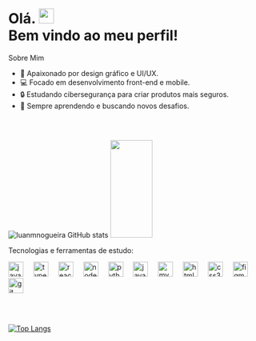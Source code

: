 <h1 align="left">Olá. <img src="https://raw.githubusercontent.com/kaueMarques/kaueMarques/master/hi.gif" height="30"><br>Bem vindo ao meu perfil!</h1>

Sobre Mim
- 🎨 Apaixonado por design gráfico e UI/UX. 
- 💻 Focado em desenvolvimento front-end e mobile.
- 🔒 Estudando cibersegurança para criar produtos mais seguros.
- 🌱 Sempre aprendendo e buscando novos desafios.

<h2></h2>

</br>

![luanmnogueira GitHub stats](https://github-readme-stats.vercel.app/api?username=luanmnogueira&show_icons=true&theme=swift)
<img width="41%" height="195px" src="https://github-readme-stats.vercel.app/api/top-langs/?username=luanmnogueira&layout=compact&theme=swift" />

<p>Tecnologias e ferramentas de estudo:</p>
<div align="left">
  <img src="https://cdn.jsdelivr.net/gh/devicons/devicon/icons/javascript/javascript-original.svg" height="30" alt="javascript logo"  />
  <img width="12" />
  <img src="https://cdn.jsdelivr.net/gh/devicons/devicon/icons/typescript/typescript-original.svg" height="30" alt="typescript logo"  />
  <img width="12" />
  <img src="https://cdn.jsdelivr.net/gh/devicons/devicon/icons/react/react-original.svg" height="30" alt="react logo"  />
  <img width="12" />
  <img src="https://cdn.jsdelivr.net/gh/devicons/devicon/icons/nodejs/nodejs-original.svg" height="30" alt="nodejs logo"  />
  <img width="12" />
  <img src="https://cdn.jsdelivr.net/gh/devicons/devicon/icons/python/python-original.svg" height="30" alt="python logo"  />
  <img width="12" />
  <img src="https://cdn.jsdelivr.net/gh/devicons/devicon/icons/java/java-original.svg" height="30" alt="java logo"  />
  <img width="12" />
  <img src="https://cdn.jsdelivr.net/gh/devicons/devicon/icons/mysql/mysql-original.svg" height="30" alt="mysql logo"  />
  <img width="12" />
  <img src="https://cdn.jsdelivr.net/gh/devicons/devicon/icons/html5/html5-original.svg" height="30" alt="html5 logo"  />
  <img width="12" />
  <img src="https://cdn.jsdelivr.net/gh/devicons/devicon/icons/css3/css3-original.svg" height="30" alt="css3 logo"  />
  <img width="12" />
  <img src="https://cdn.jsdelivr.net/gh/devicons/devicon/icons/figma/figma-original.svg" height="30" alt="figma logo"  />
  <img width="12" />
  <img src="https://cdn.jsdelivr.net/gh/devicons/devicon/icons/git/git-original.svg" height="30" alt="git logo"  />
</div>

</br></br>

[![Top Langs](https://github-readme-stats.vercel.app/api/top-langs/?username=luanmnogueira&layout=donut&theme=swift)](https://github.com/luanmnogueira/github-readme-stats)
